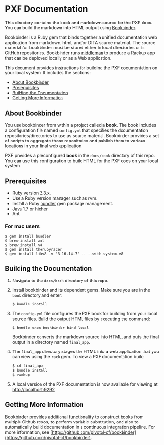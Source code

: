 # PXF Documentation

This directory contains the book and markdown source for the PXF docs. You can build the markdown into HTML output using [Bookbinder](https://github.com/cloudfoundry-incubator/bookbinder).  

Bookbinder is a Ruby gem that binds together a unified documentation web application from markdown, html, and/or DITA source material. The source material for bookbinder must be stored either in local directories or in GitHub repositories. Bookbinder runs [middleman](http://middlemanapp.com/) to produce a Rackup app that can be deployed locally or as a Web application.

This document provides instructions for building the PXF documentation on your local system. It includes the sections:

* [About Bookbinder](#about)
* [Prerequisites](#prereq)
* [Building the Documentation](#building)
* [Getting More Information](#moreinfo)


<a name="about"></a>
## About Bookbinder

You use bookbinder from within a project called a **book**. The book includes a configuration file named `config.yml` that specifies the documentation repositories/directories to use as source material. Bookbinder provides a set of scripts to aggregate those repositories and publish them to various locations in your final web application.

PXF provides a preconfigured **book** in the `docs/book` directory of this repo.  You can use this configuration to build HTML for the PXF docs on your local system.


<a name="prereq"></a>
## Prerequisites

* Ruby version 2.3.x.
* Use a Ruby version manager such as rvm.
* Install a Ruby [bundler](http://bundler.io/) gem package management.
* Java 1.7 or higher
* Ant

### For mac users 
```
$ gem install bundler
$ brew install ant
$ brew install v8
$ gem install therubyracer
$ gem install libv8 -v '3.16.14.7' -- --with-system-v8
```


<a name="building"></a>
## Building the Documentation

1. Navigate to the `docs/book` directory of this repo.

2. Install bookbinder and its dependent gems. Make sure you are in the `book` directory and enter:

    ``` bash
    $ bundle install
    ```

3. The `config.yml` file configures the PXF book for building from your local source files.  Build the output HTML files by executing the command:

    ``` bash
    $ bundle exec bookbinder bind local
    ```

   Bookbinder converts the markdown source into HTML, and puts the final output in a directory named `final_app`.
  
5. The `final_app` directory stages the HTML into a web application that you can view using the `rack` gem. To view a PXF documentation build:

    ``` bash
    $ cd final_app
    $ bundle install
    $ rackup
    ```

6. A local version of the PXF documentation is now available for viewing at [http://localhost:9292](http://localhost:9292)


<a name="moreinfo"></a>  
## Getting More Information

Bookbinder provides additional functionality to construct books from multiple Github repos, to perform variable substitution, and also to automatically build documentation in a continuous integration pipeline.  For more information, see [https://github.com/pivotal-cf/bookbinder](https://github.com/pivotal-cf/bookbinder).

